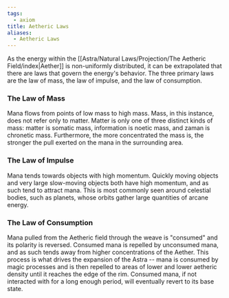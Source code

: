 ```yaml
---
tags:
  - axiom
title: Aetheric Laws
aliases:
  - Aetheric Laws
---
```


As the energy within the [[Astra/Natural Laws/Projection/The Aetheric Field/index|Aether]] is non-uniformly distributed, it can be extrapolated that there are laws that govern the energy's behavior. The three primary laws are the law of mass, the law of impulse, and the law of consumption.

### The Law of Mass

Mana flows from points of low mass to high mass. Mass, in this instance, does not refer only to matter. Matter is only one of three distinct kinds of mass: matter is somatic mass, information is noetic mass, and zaman is chronetic mass. Furthermore, the more concentrated the mass is, the stronger the pull exerted on the mana in the surrounding area.

### The Law of Impulse

Mana tends towards objects with high momentum. Quickly moving objects and very large slow-moving objects both have high momentum, and as such tend to attract mana. This is most commonly seen around celestial bodies, such as planets, whose orbits gather large quantities of arcane energy.

### The Law of Consumption

Mana pulled from the Aetheric field through the weave is "consumed" and its polarity is reversed. Consumed mana is repelled by unconsumed mana, and as such tends away from higher concentrations of the Aether. This process is what drives the expansion of the Astra -- mana is consumed by magic processes and is then repelled to areas of lower and lower aetheric density until it reaches the edge of the rim. Consumed mana, if not interacted with for a long enough period, will eventually revert to its base state.